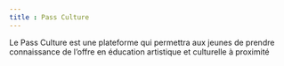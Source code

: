 ```yaml
---
title : Pass Culture
---
```

Le Pass Culture est une plateforme qui permettra aux jeunes de prendre connaissance de l’offre en éducation artistique et culturelle à proximité
